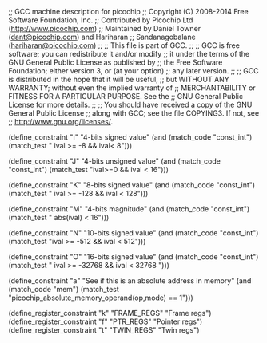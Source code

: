 ;; GCC machine description for picochip
;; Copyright (C) 2008-2014 Free Software Foundation, Inc.
;; Contributed by Picochip Ltd (http://www.picochip.com)
;; Maintained by Daniel Towner (dant@picochip.com) and Hariharan
;; Sandanagobalane (hariharan@picochip.com)
;;
;; This file is part of GCC.
;;
;; GCC is free software; you can redistribute it and/or modify
;; it under the terms of the GNU General Public License as published by
;; the Free Software Foundation; either version 3, or (at your option)
;; any later version.
;;
;; GCC is distributed in the hope that it will be useful,
;; but WITHOUT ANY WARRANTY; without even the implied warranty of
;; MERCHANTABILITY or FITNESS FOR A PARTICULAR PURPOSE.  See the
;; GNU General Public License for more details.
;;
;; You should have received a copy of the GNU General Public License
;; along with GCC; see the file COPYING3.  If not, see
;; <http://www.gnu.org/licenses/>.

(define_constraint "I"
 "4-bits signed value"
 (and (match_code "const_int")
      (match_test " ival >= -8 && ival< 8")))

(define_constraint "J"
 "4-bits unsigned value"
 (and (match_code "const_int")
      (match_test "ival>=0 && ival < 16")))

(define_constraint "K"
 "8-bits signed value"
 (and (match_code "const_int")
      (match_test " ival >= -128 && ival < 128")))

(define_constraint "M"
 "4-bits magnitude"
 (and (match_code "const_int")
      (match_test " abs(ival) < 16")))

(define_constraint "N"
 "10-bits signed value"
 (and (match_code "const_int")
      (match_test "ival >= -512 && ival < 512")))

(define_constraint "O"
 "16-bits signed value"
 (and (match_code "const_int")
      (match_test " ival >= -32768 && ival < 32768 ")))

(define_constraint "a"
 "See if this is an absolute address in memory"
  (and (match_code "mem")
       (match_test "picochip_absolute_memory_operand(op,mode) == 1")))

(define_register_constraint "k" "FRAME_REGS"
  "Frame regs")
(define_register_constraint "f" "PTR_REGS"
  "Pointer regs")
(define_register_constraint "t" "TWIN_REGS"
  "Twin regs")


